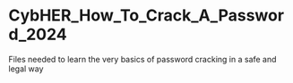 # CybHER_How_To_Crack_A_Password_2024
Files needed to learn the very basics of password cracking in a safe and legal way
